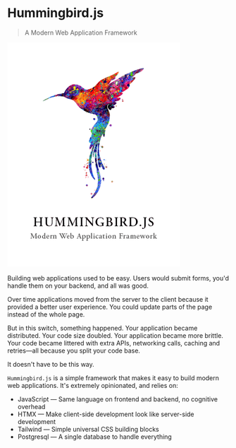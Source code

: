 # Hummingbird.js

> A Modern Web Application Framework

![hummingbird](hummingbird.png)

Building web applications used to be easy. Users would submit forms, you'd handle them on your backend, and all was good.

Over time applications moved from the server to the client because it provided a better user experience. You could update parts of the page instead of the whole page.

But in this switch, something happened. Your application became distributed. Your code size doubled. Your application became more brittle. Your code became littered with extra APIs, networking calls, caching and retries—all because you split your code base.

It doesn't have to be this way.

`Hummingbird.js` is a simple framework that makes it easy to build modern web applications. It's extremely opinionated, and relies on:

* JavaScript — Same language on frontend and backend, no cognitive overhead
* HTMX — Make client-side development look like server-side development
* Tailwind — Simple universal CSS building blocks
* Postgresql — A single database to handle everything

